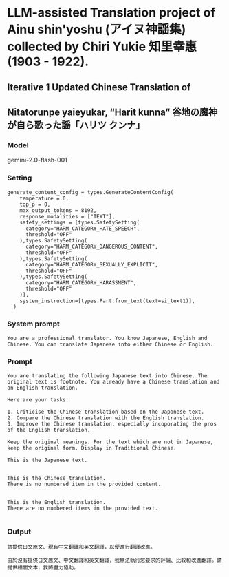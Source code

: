 # LLM-assisted Translation project of Ainu shin'yoshu (アイヌ神謡集) collected by Chiri Yukie 知里幸惠 (1903 - 1922).

## Iterative 1 Updated Chinese Translation of

## Nitatorunpe yaieyukar, “Harit kunna” 谷地の魔神が自ら歌った謡「ハリツ クンナ」

### Model
gemini-2.0-flash-001

### Setting
```
generate_content_config = types.GenerateContentConfig(
    temperature = 0,
    top_p = 0,
    max_output_tokens = 8192,
    response_modalities = ["TEXT"],
    safety_settings = [types.SafetySetting(
      category="HARM_CATEGORY_HATE_SPEECH",
      threshold="OFF"
    ),types.SafetySetting(
      category="HARM_CATEGORY_DANGEROUS_CONTENT",
      threshold="OFF"
    ),types.SafetySetting(
      category="HARM_CATEGORY_SEXUALLY_EXPLICIT",
      threshold="OFF"
    ),types.SafetySetting(
      category="HARM_CATEGORY_HARASSMENT",
      threshold="OFF"
    )],
    system_instruction=[types.Part.from_text(text=si_text1)],
  )
```

### System prompt
```
You are a professional translator. You know Japanese, English and Chinese. You can translate Japanese into either Chinese or English.
```

### Prompt
```
You are translating the following Japanese text into Chinese. The original text is footnote. You already have a Chinese translation and an English translation.

Here are your tasks:

1. Criticise the Chinese translation based on the Japanese text. 
2. Compare the Chinese translation with the English translation.
3. Improve the Chinese translation, especially incoporating the pros of the English translation.

Keep the original meanings. For the text which are not in Japanese, keep the original form. Display in Traditional Chinese.

This is the Japanese text.


This is the Chinese translation.
There is no numbered item in the provided content.


This is the English translation.
There are no numbered items in the provided text.


```

### Output
```
請提供日文原文、現有中文翻譯和英文翻譯，以便進行翻譯改進。

由於沒有提供日文原文、中文翻譯和英文翻譯，我無法執行您要求的評論、比較和改進翻譯。請提供相關文本，我將盡力協助。
```


